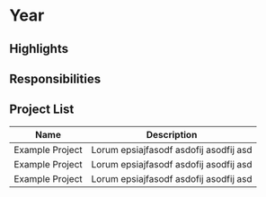 # Year

## Highlights

## Responsibilities

## Project List
| Name | Description |
| --- | --- |
| Example Project | Lorum epsiajfasodf asdofij asodfij asd |
| Example Project | Lorum epsiajfasodf asdofij asodfij asd |
| Example Project | Lorum epsiajfasodf asdofij asodfij asd |
